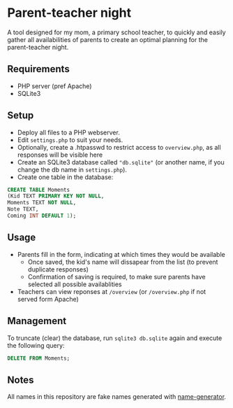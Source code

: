 # Parent-teacher night

A tool designed for my mom, a primary school teacher, to quickly and easily gather all availabilities of parents to create an optimal planning for the parent-teacher night.

## Requirements

- PHP server (pref Apache)
- SQLite3

## Setup

- Deploy all files to a PHP webserver.
- Edit `settings.php` to suit your needs.
- Optionally, create a .htpasswd to restrict access to `overview.php`, as all responses will be visible here
- Create an SQLite3 database called `"db.sqlite"` (or another name, if you change the db name in `settings.php`).
- Create one table in the database:

```SQL
CREATE TABLE Moments
(Kid TEXT PRIMARY KEY NOT NULL,
Moments TEXT NOT NULL,
Note TEXT,
Coming INT DEFAULT 1);
```

## Usage

- Parents fill in the form, indicating at which times they would be available
  - Once saved, the kid's name will dissapear from the list (to prevent duplicate responses)
  - Confirmation of saving is required, to make sure parents have selected all possible availablities
- Teachers can view reponses at `/overview` (or `/overview.php` if not served form Apache)

## Management

To truncate (clear) the database, run `sqlite3 db.sqlite` again and execute the following query:

```SQL
DELETE FROM Moments;
```

## Notes

All names in this repository are fake names generated with [name-generator](https://www.name-generator.org.uk/).
